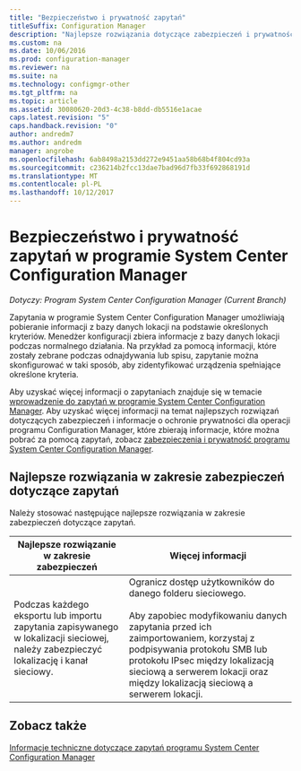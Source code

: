 ```yaml
---
title: "Bezpieczeństwo i prywatność zapytań"
titleSuffix: Configuration Manager
description: "Najlepsze rozwiązania dotyczące zabezpieczeń i prywatności należy zrozumieć, kiedy można wyszukiwać informacje z bazy danych lokacji."
ms.custom: na
ms.date: 10/06/2016
ms.prod: configuration-manager
ms.reviewer: na
ms.suite: na
ms.technology: configmgr-other
ms.tgt_pltfrm: na
ms.topic: article
ms.assetid: 30080620-20d3-4c38-b8dd-db5516e1acae
caps.latest.revision: "5"
caps.handback.revision: "0"
author: andredm7
ms.author: andredm
manager: angrobe
ms.openlocfilehash: 6ab8498a2153dd272e9451aa58b68b4f804cd93a
ms.sourcegitcommit: c236214b2fcc13dae7bad96d7fb33f692868191d
ms.translationtype: MT
ms.contentlocale: pl-PL
ms.lasthandoff: 10/12/2017
---
```

# <a name="security-and-privacy-for-queries-in-system-center-configuration-manager"></a>Bezpieczeństwo i prywatność zapytań w programie System Center Configuration Manager

*Dotyczy: Program System Center Configuration Manager (Current Branch)*

Zapytania w programie System Center Configuration Manager umożliwiają pobieranie informacji z bazy danych lokacji na podstawie określonych kryteriów. Menedżer konfiguracji zbiera informacje z bazy danych lokacji podczas normalnego działania. Na przykład za pomocą informacji, które zostały zebrane podczas odnajdywania lub spisu, zapytanie można skonfigurować w taki sposób, aby zidentyfikować urządzenia spełniające określone kryteria.  

 Aby uzyskać więcej informacji o zapytaniach znajduje się w temacie [wprowadzenie do zapytań w programie System Center Configuration Manager](../../../core/servers/manage/introduction-to-queries.md). Aby uzyskać więcej informacji na temat najlepszych rozwiązań dotyczących zabezpieczeń i informacje o ochronie prywatności dla operacji programu Configuration Manager, które zbierają informacje, które można pobrać za pomocą zapytań, zobacz [zabezpieczenia i prywatność programu System Center Configuration Manager](../../../core/plan-design/security/security-and-privacy.md).  

## <a name="security-best-practices-for-queries"></a>Najlepsze rozwiązania w zakresie zabezpieczeń dotyczące zapytań  
 Należy stosować następujące najlepsze rozwiązania w zakresie zabezpieczeń dotyczące zapytań.  

|Najlepsze rozwiązanie w zakresie zabezpieczeń|Więcej informacji|  
|----------------------------|----------------------|  
|Podczas każdego eksportu lub importu zapytania zapisywanego w lokalizacji sieciowej, należy zabezpieczyć lokalizację i kanał sieciowy.|Ogranicz dostęp użytkowników do danego folderu sieciowego.<br /><br /> Aby zapobiec modyfikowaniu danych zapytania przed ich zaimportowaniem, korzystaj z podpisywania protokołu SMB lub protokołu IPsec między lokalizacją sieciową a serwerem lokacji oraz między lokalizacją sieciową a serwerem lokacji.|  

## <a name="see-also"></a>Zobacz także  
 [Informacje techniczne dotyczące zapytań programu System Center Configuration Manager](../../../core/servers/manage/queries-technical-reference.md)
